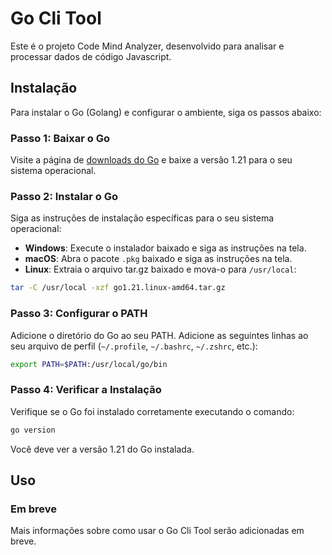 # Go Cli Tool

Este é o projeto Code Mind Analyzer, desenvolvido para analisar e processar dados de código Javascript.

## Instalação

Para instalar o Go (Golang) e configurar o ambiente, siga os passos abaixo:

### Passo 1: Baixar o Go

Visite a página de [downloads do Go](https://golang.org/dl/) e baixe a versão 1.21 para o seu sistema operacional.

### Passo 2: Instalar o Go

Siga as instruções de instalação específicas para o seu sistema operacional:

- **Windows**: Execute o instalador baixado e siga as instruções na tela.
- **macOS**: Abra o pacote `.pkg` baixado e siga as instruções na tela.
- **Linux**: Extraia o arquivo tar.gz baixado e mova-o para `/usr/local`:

```sh
tar -C /usr/local -xzf go1.21.linux-amd64.tar.gz
```

### Passo 3: Configurar o PATH

Adicione o diretório do Go ao seu PATH. Adicione as seguintes linhas ao seu arquivo de perfil (`~/.profile`, `~/.bashrc`, `~/.zshrc`, etc.):

```sh
export PATH=$PATH:/usr/local/go/bin
```

### Passo 4: Verificar a Instalação

Verifique se o Go foi instalado corretamente executando o comando:

```sh
go version
```

Você deve ver a versão 1.21 do Go instalada.

## Uso

### Em breve

Mais informações sobre como usar o Go Cli Tool serão adicionadas em breve.

